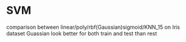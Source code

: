 # SVM
comparison between linear/poly/rbf(Gaussian)sigmoid/KNN_15 on Iris dataset
Guassian look better for both train and test than rest
